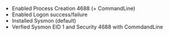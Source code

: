 - Enabled Process Creation 4688 (+ CommandLine)
- Enabled Logon success/failure
- Installed Sysmon (default)
- Verfied Sysmon EID 1 and Security 4688 with CommdandLine
